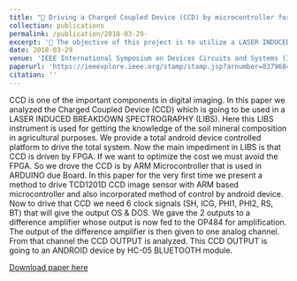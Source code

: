 ```yaml
---
title: "🔬 Driving a Charged Coupled Device (CCD) by microcontroller for LIBS based application"
collection: publications
permalink: /publication/2018-03-29- 
excerpt: '🎯 The objective of this project is to utilize a LASER INDUCED BREAKDOWN SPECTROGRAPHY (LIBS) instrument for soil mineral composition analysis in agriculture, facilitated by an Android-controlled platform.'
date: 2018-03-29
venue: 'IEEE International Symposium on Devices Circuits and Systems (ISDCS), 2018'
paperurl: 'https://ieeexplore.ieee.org/stamp/stamp.jsp?arnumber=8379684'
citation: ''
---
```

CCD is one of the important components in digital imaging. In this paper we analyzed the Charged Coupled Device (CCD) which is going to be used in a LASER INDUCED BREAKDOWN SPECTROGRAPHY (LIBS). Here this LIBS instrument is used for getting the knowledge of the soil mineral composition in agricultural purposes. We provide a total android device controlled platform to drive the total system. Now the main impediment in LIBS is that CCD is driven by FPGA. If we want to optimize the cost we must avoid the FPGA. So we drove the CCD is by ARM Microcontroller that is used in ARDUINO due Board. In this paper for the very first time we present a method to drive TCD1201D CCD image sensor with ARM based microcontroller and also incorporated method of control by android device. Now to drive that CCD we need 6 clock signals (SH, ICG, PHI1, PHI2, RS, BT) that will give the output OS & DOS. We gave the 2 outputs to a difference amplifier whose output is now fed to the OP484 for amplification. The output of the difference amplifier is then given to one analog channel. From that channel the CCD OUTPUT is analyzed. This CCD OUTPUT is going to an ANDROID device by HC-05 BLUETOOTH module.

[Download paper here](https://ieeexplore.ieee.org/stamp/stamp.jsp?arnumber=8379684)
